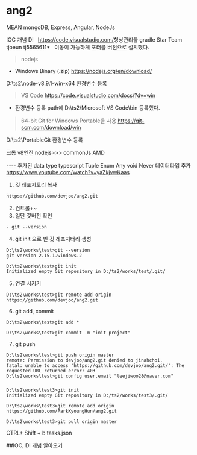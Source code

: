 # ang2

MEAN
mongoDB, Express, Angular, NodeJs

IOC 개념 DI
​
​
https://code.visualstudio.com/
​
형상관리툴​
gradle
Star Team
​
tjoeun
tj5565611*
​
​
이동이 가능하게 포터블 버전으로 설치했다.

> nodejs
- Windows Binary (.zip)
https://nodejs.org/en/download/

D:\ts2\node-v8.9.1-win-x64 환경변수 등록

> VS Code
https://code.visualstudio.com/docs/?dv=win
- 환경변수 등록 path에 D:\ts2\Microsoft VS Code\bin 등록했다.

> 64-bit Git for Windows Portable을 사용
https://git-scm.com/download/win

D:\ts2\PortableGit 환경변수 등록



크롬 v8엔진 nodejs>>>
commonJs 
AMD


---- 추가된 data type  typescript
Tuple Enum Any void Never 데이터타입 추가
https://www.youtube.com/watch?v=yaZkjvwKaas


1. 깃 레포지토리 복사 
```
https://github.com/devjoo/ang2.git
```
2. 컨트롤+~
3. 일단 깃버전 확인 
```
- git --version
```
4. git init 으로 빈 깃 레포지터리 생성
```
D:\ts2\works\test>git --version
git version 2.15.1.windows.2

D:\ts2\works\test>git init
Initialized empty Git repository in D:/ts2/works/test/.git/
```
5. 연결 시키기
```
D:\ts2\works\test>git remote add origin https://github.com/devjoo/ang2.git
```
6. git add, commit
```
D:\ts2\works\test>git add *
​
D:\ts2\works\test>git commit -m "init project"
```
7. git push
```
D:\ts2\works\test>git push origin master
remote: Permission to devjoo/ang2.git denied to jinahchoi.
fatal: unable to access 'https://github.com/devjoo/ang2.git/': The requested URL returned error: 403
D:\ts2\works\test>git config user.email "leejiwoo28@naver.com"
```

### 
```
D:\ts2\works\test3>git init
Initialized empty Git repository in D:/ts2/works/test3/.git/

D:\ts2\works\test3>git remote add origin https://github.com/ParkKyoungHun/ang2.git

D:\ts2\works\test3>git pull origin master
```

CTRL+ Shift + b
tasks.json 




##IOC, DI 개념 알아오기

